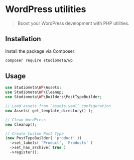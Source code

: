 # WordPress utilities

> Boost your WordPress development with PHP utilities.

## Installation

Install the package via Composer: 

```bash
composer require studiometa/wp
```

## Usage

```php
use Studiometa\WP\Assets;
use Studiometa\WP\Cleanup;
use Studiometa\WP\Builders\PostTypeBuilder;

// Load assets from `assets.yaml` configuration
new Assets( get_template_directory() );

// Clean WordPress
new Cleanup();

// Create Custom Post Type
(new PostTypeBuilder( 'product' ))
  ->set_labels( 'Product', 'Products' )
  ->set_has_archive( true )
  ->register();
```
